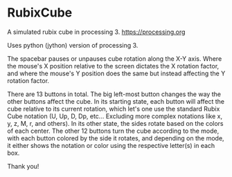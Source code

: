 # RubixCube
A simulated rubix cube in processing 3.
https://processing.org

Uses python (jython) version of processing 3.

The spacebar pauses or unpauses cube rotation along the X-Y axis.
  Where the mouse's X position relative to the screen dictates the X rotation factor,
  and where the mouse's Y position does the same but instead affecting the Y rotation factor.
  
There are 13 buttons in total.
  The big left-most button changes the way the other buttons affect the cube. 
  In its starting state, each button will affect the cube relative to its current rotation,
  which let's one use the standard Rubix Cube notation (U, Up, D, Dp, etc... Excluding more complex notations like x, y, z, M, r, and others).
  In its other state, the sides rotate based on the colors of each center.
  The other 12 buttons turn the cube according to the mode, with each button colored by the side it rotates,
  and depending on the mode, it either shows the notation or color using the respective letter(s) in each box.

Thank you!
